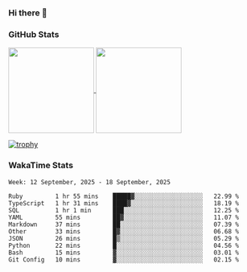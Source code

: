 ### Hi there 👋

### GitHub Stats

<a href="https://github.com/anuraghazra/github-readme-stats">
  <img align="center" height="170px" src="https://github-readme-stats.vercel.app/api/top-langs/?username=tksfjt1024&layout=compact&count_private=true&show_icons=true&show_icons=true&theme=graywhite" />
</a>
<a href="https://github.com/anuraghazra/github-readme-stats">
  <img align="center" height="170px" src="https://github-readme-stats.vercel.app/api?username=tksfjt1024&count_private=true&show_icons=true&show_icons=true&theme=graywhite" />
</a>

[![trophy](https://github-profile-trophy.vercel.app/?username=tksfjt1024)](https://github.com/ryo-ma/github-profile-trophy)

### WakaTime Stats

<!--START_SECTION:waka-->
```text
Week: 12 September, 2025 - 18 September, 2025

Ruby         1 hr 55 mins    █████▓░░░░░░░░░░░░░░░░░░░   22.99 % 
TypeScript   1 hr 31 mins    ████▓░░░░░░░░░░░░░░░░░░░░   18.19 % 
SQL          1 hr 1 min      ███░░░░░░░░░░░░░░░░░░░░░░   12.25 % 
YAML         55 mins         ██▓░░░░░░░░░░░░░░░░░░░░░░   11.07 % 
Markdown     37 mins         ██░░░░░░░░░░░░░░░░░░░░░░░   07.39 % 
Other        33 mins         █▓░░░░░░░░░░░░░░░░░░░░░░░   06.68 % 
JSON         26 mins         █▒░░░░░░░░░░░░░░░░░░░░░░░   05.29 % 
Python       22 mins         █░░░░░░░░░░░░░░░░░░░░░░░░   04.56 % 
Bash         15 mins         ▓░░░░░░░░░░░░░░░░░░░░░░░░   03.01 % 
Git Config   10 mins         ▓░░░░░░░░░░░░░░░░░░░░░░░░   02.15 % 
```
<!--END_SECTION:waka-->
